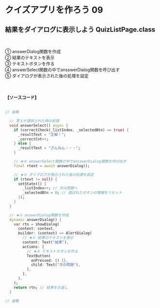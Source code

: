 # **クイズアプリを作ろう 09**

## **結果をダイアログに表示しよう QuizListPage.class**

<br>

① answerDialog関数を作成  
② 結果のテキストを表示  
③ テキストボタンを作る  
④ answerSelect関数の中でansswerDialog関数を呼び出す  
⑤ ダイアログが表示された後の処理を設定  

<br>

#### **【ソースコード】**

```dart

// 省略

  // 答えが選択された時の処理
  void answerSelect() async {
    if (correctCheck(_listIndex, _selectedBtn) == true) {
      _resultText = "正解！";
      _correctCnt++;
    } else {
      _resultText = "ざんねん・・・";
    }

    // ★④ answerSelect関数の中でansswerDialog関数を呼び出す
    final rtext = await answerDialog();

    // ★⑤ ダイアログが表示された後の処理を設定
    if (rtext != null) {
      setState(() {
        _listIndex++; // 次の問題へ
        _selectedBtn = 0; // 選ばれたボタンの情報をリセット
      });
    }
  }

  // ★① answerDialog関数を作成
  dynamic answerDialog() {
    var rtn = showDialog(
      context: context,
      builder: (context) => AlertDialog(
        // ★② 結果のテキストを表示
        content: Text("結果"),
        actions: [
          // ★③ テキストボタンを作る
          TextButton(
            onPressed: () {},
            child: Text("次の問題"),
          ),
        ],
      ),
    );
    return rtn; // 結果をお返し
  }

// 省略

```
